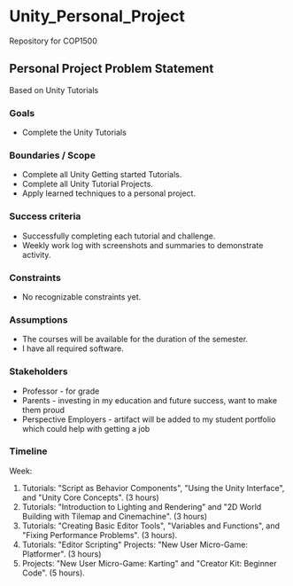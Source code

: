 # Unity_Personal_Project
Repository for COP1500

## Personal Project Problem Statement

Based on Unity Tutorials

### Goals

-   Complete the Unity Tutorials

### Boundaries / Scope

-   Complete all Unity Getting started Tutorials.
-   Complete all Unity Tutorial Projects.
-   Apply learned techniques to a personal project.

### Success criteria

-   Successfully completing each tutorial and challenge.
-   Weekly work log with screenshots and summaries to demonstrate activity.

### Constraints

-   No recognizable constraints yet.

### Assumptions

-   The courses will be available for the duration of the semester.
-   I have all required software.

### Stakeholders

-   Professor - for grade
-   Parents - investing in my education and future success, want to make them proud
-   Perspective Employers - artifact will be added to my student portfolio which could help with getting a job

### Timeline

Week:

1.  Tutorials: "Script as Behavior Components", "Using the Unity Interface", and "Unity Core Concepts". (3 hours)
2.  Tutorials: "Introduction to Lighting and Rendering" and "2D World Building with Tilemap and Cinemachine". (3 hours)
3.  Tutorials: "Creating Basic Editor Tools", "Variables and Functions", and "Fixing Performance Problems". (3 hours).
4.  Tutorials: "Editor Scripting"
    Projects:  "New User Micro-Game: Platformer". (3 hours)
5.  Projects:  "New User Micro-Game: Karting" and "Creator Kit: Beginner Code". (5 hours).
